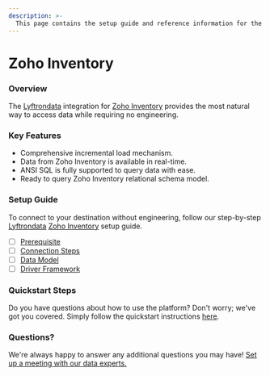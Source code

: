 ```yaml
---
description: >-
  This page contains the setup guide and reference information for the Zoho Inventory source connector.
---
```


# Zoho Inventory

### Overview

The [Lyftrondata](https://www.lyftrondata.com/) integration for [Zoho Inventory](https://www.lyftrondata.com/integration/business-analytics/zoho-inventory/) provides the most natural way to access data while requiring no engineering.

### Key Features

* Comprehensive incremental load mechanism.
* Data from Zoho Inventory is available in real-time.&#x20;
* ANSI SQL is fully supported to query data with ease.
* Ready to query Zoho Inventory relational schema model.

### Setup Guide

To connect to your destination without engineering, follow our step-by-step [Lyftrondata](https://www.lyftrondata.com/)  [Zoho Inventory](https://www.lyftrondata.com/integration/business-analytics/zoho-inventory/) setup guide.

* [ ] [Prerequisite](prerequisite.md)
* [ ] [Connection Steps](connection-steps.md)
* [ ] [Data Model](data-model/erd.md)
* [ ] [Driver Framework](driver-framework/)

### Quickstart Steps

Do you have questions about how to use the platform? Don't worry; we've got you covered. Simply follow the quickstart instructions [here](../README.md).

### Questions? <a href="#questions" id="questions"></a>

We're always happy to answer any additional questions you may have! [Set up a meeting with our data experts.](https://www.lyftrondata.com/book-a-meeting/)

